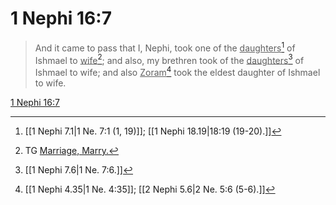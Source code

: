 # 1 Nephi 16:7

> And it came to pass that I, Nephi, took one of the <u>daughters</u>[^a] of Ishmael to <u>wife</u>[^b]; and also, my brethren took of the <u>daughters</u>[^c] of Ishmael to wife; and also <u>Zoram</u>[^d] took the eldest daughter of Ishmael to wife.

[1 Nephi 16:7](https://www.churchofjesuschrist.org/study/scriptures/bofm/1-ne/16?lang=eng&id=p7#p7)


[^a]: [[1 Nephi 7.1|1 Ne. 7:1 (1, 19)]]; [[1 Nephi 18.19|18:19 (19-20).]]
[^b]: TG [Marriage, Marry.](https://www.churchofjesuschrist.org/study/scriptures/tg/marriage-marry?lang=eng)
[^c]: [[1 Nephi 7.6|1 Ne. 7:6.]]
[^d]: [[1 Nephi 4.35|1 Ne. 4:35]]; [[2 Nephi 5.6|2 Ne. 5:6 (5-6).]]
